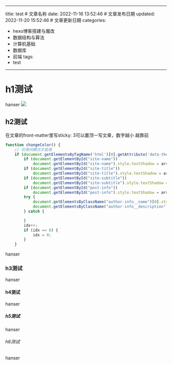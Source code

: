 
---
title: test # 文章名称
date: 2022-11-16 13:52:46 # 文章发布日期
updated: 2022-11-20 15:52:46 # 文章更新日期
categories: 
- hexo博客搭建与魔改
- 数据结构与算法
- 计算机基础
- 数据库
- 前端
tags: 
- test
---

# h1测试
hanser
<img src="https://hanser373.oss-cn-beijing.aliyuncs.com/blog/hanser.jpg"/>
## h2测试
在文章的front-matter里写sticky: 3可以置顶一写文章，数字越小  越靠前
```js
function changeColor() {
    // 仅夜间模式才启用
    if (document.getElementsByTagName('html')[0].getAttribute('data-theme') == 'dark') {
        if (document.getElementById("site-name"))
            document.getElementById("site-name").style.textShadow = arr[idx] + " 0 0 15px";
        if (document.getElementById("site-title"))
            document.getElementById("site-title").style.textShadow = arr[idx] + " 0 0 15px";
        if (document.getElementById("site-subtitle"))
            document.getElementById("site-subtitle").style.textShadow = arr[idx] + " 0 0 10px";
        if (document.getElementById("post-info"))
            document.getElementById("post-info").style.textShadow = arr[idx] + " 0 0 5px";
        try {
            document.getElementsByClassName("author-info__name")[0].style.textShadow = arr[idx] + " 0 0 12px";
            document.getElementsByClassName("author-info__description")[0].style.textShadow = arr[idx] + " 0 0 12px";
        } catch {

        }
        idx++;
        if (idx == 8) {
            idx = 0;
        }
    }
```
hanser
### h3测试
hanser
#### h4测试
hanser
##### h5测试
hanser
###### h6测试
hanser

